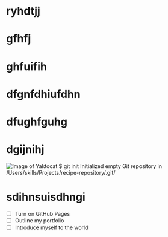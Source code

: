 # ryhdtjj
# gfhfj
# ghfuifih
# dfgnfdhiufdhn
# dfughfguhg
# dgijnihj
![Image of Yaktocat](https://octodex.github.com/images/yaktocat.png)
$ git init
Initialized empty Git repository in /Users/skills/Projects/recipe-repository/.git/
# sdihnsuisdhngi
- [ ] Turn on GitHub Pages
- [ ] Outline my portfolio
- [ ] Introduce myself to the world

